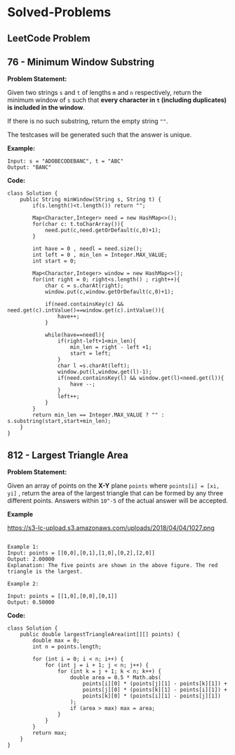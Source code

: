 # Solved-Problems

## LeetCode Problem 

## 76 - Minimum Window Substring

**Problem Statement:**

Given two strings `s` and `t` of lengths `m` and `n` respectively, return the minimum window of `s` such that **every character in `t` (including duplicates) is included in the window**.  

If there is no such substring, return the empty string `""`.  

The testcases will be generated such that the answer is unique.

**Example:**

```text
Input: s = "ADOBECODEBANC", t = "ABC"
Output: "BANC"
```
**Code:**
```text
class Solution {
    public String minWindow(String s, String t) {
        if(s.length()<t.length()) return "";

        Map<Character,Integer> need = new HashMap<>();
        for(char c: t.toCharArray()){
            need.put(c,need.getOrDefault(c,0)+1);
        }

        int have = 0 , needl = need.size();
        int left = 0 , min_len = Integer.MAX_VALUE;
        int start = 0;

        Map<Character,Integer> window = new HashMap<>();
        for(int right = 0; right<s.length() ; right++){
            char c = s.charAt(right);
            window.put(c,window.getOrDefault(c,0)+1);

            if(need.containsKey(c) && need.get(c).intValue()==window.get(c).intValue()){
                have++;
            }

            while(have==needl){
                if(right-left+1<min_len){
                    min_len = right - left +1;
                    start = left;
                }
                char l =s.charAt(left);
                window.put(l,window.get(l)-1);
                if(need.containsKey(l) && window.get(l)<need.get(l)){
                    have --;
                }
                left++;
            }
        }
        return min_len == Integer.MAX_VALUE ? "" : s.substring(start,start+min_len);
    }
}
```

## 812 - Largest Triangle Area

**Problem Statement:**

Given an array of points on the **X-Y** plane `points` where `points[i] = [xi, yi]` , return the area of the largest triangle that can be formed by any three different points. Answers within `10^-5` of the actual answer will be accepted.

**Example**

https://s3-lc-upload.s3.amazonaws.com/uploads/2018/04/04/1027.png

```text

Example 1:
Input: points = [[0,0],[0,1],[1,0],[0,2],[2,0]]
Output: 2.00000
Explanation: The five points are shown in the above figure. The red triangle is the largest.

Example 2:

Input: points = [[1,0],[0,0],[0,1]]
Output: 0.50000
```

**Code:**
```text
class Solution {
    public double largestTriangleArea(int[][] points) {
        double max = 0;
        int n = points.length;

        for (int i = 0; i < n; i++) {
            for (int j = i + 1; j < n; j++) {
                for (int k = j + 1; k < n; k++) {
                    double area = 0.5 * Math.abs(
                        points[i][0] * (points[j][1] - points[k][1]) +
                        points[j][0] * (points[k][1] - points[i][1]) +
                        points[k][0] * (points[i][1] - points[j][1])
                    );
                    if (area > max) max = area;
                }
            }
        }
        return max;
    }
}

```
